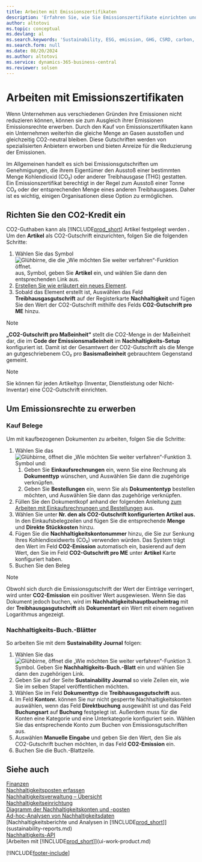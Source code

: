 ```yaml
---
title: Arbeiten mit Emissionszertifikaten
description: 'Erfahren Sie, wie Sie Emissionszertifikate einrichten und erwerben.'
author: altotovi
ms.topic: conceptual
ms.devlang: al
ms.search.keywords: 'Sustainability, ESG, emission, GHG, CSRD, carbon, credit, CO2'
ms.search.form: null
ms.date: 08/20/2024
ms.author: altotovi
ms.service: dynamics-365-business-central
ms.reviewer: solsen
---
```


# <a name="work-with-carbon-credit"></a>Arbeiten mit Emissionszertifikaten

Wenn Unternehmen aus verschiedenen Gründen ihre Emissionen nicht reduzieren können, können sie zum Ausgleich ihrer Emissionen Emissionsrechte erwerben. Durch den Kauf von Emissionszertifikaten kann ein Unternehmen weiterhin die gleiche Menge an Gasen ausstoßen und gleichzeitig CO2-neutral bleiben. Diese Gutschriften werden von spezialisierten Anbietern erworben und bieten Anreize für die Reduzierung der Emissionen.  

Im Allgemeinen handelt es sich bei Emissionsgutschriften um Genehmigungen, die ihrem Eigentümer den Ausstoß einer bestimmten Menge Kohlendioxid (CO₂) oder anderer Treibhausgase (THG) gestatten. Ein Emissionszertifikat berechtigt in der Regel zum Ausstoß einer Tonne CO₂ oder der entsprechenden Menge eines anderen Treibhausgases. Daher ist es wichtig, einigen Organisationen diese Option zu ermöglichen.  

## <a name="set-up-the-carbon-credit"></a>Richten Sie den CO2-Kredit ein

CO2-Guthaben kann als  [!INCLUDE[prod_short](includes/prod_short.md)] Artikel festgelegt werden **.** Um den **Artikel** als CO2-Gutschrift einzurichten, folgen Sie die folgenden Schritte:
  
1. Wählen Sie das Symbol ![Glühbirne, die die „Wie möchten Sie weiter verfahren“-Funktion öffnet.](media/ui-search/search_small.png "Wie möchten Sie weiter verfahren?") aus, Symbol, geben Sie **Artikel** ein, und wählen Sie dann den entsprechenden Link aus. 
2. [Erstellen Sie wie erläutert ein neues Element](inventory-how-register-new-items.md).   
3. Sobald das Element erstellt ist, Auswählen das Feld  **Treibhausgasgutschrift**  auf der Registerkarte  **Nachhaltigkeit**  und fügen Sie den Wert der CO2-Gutschrift mithilfe des Felds  **CO2-Gutschrift pro ME**  hinzu.

> [!NOTE]
> **„CO2-Gutschrift pro Maßeinheit“** stellt die CO2-Menge in der Maßeinheit dar, die im  **Code der Emissionsmaßeinheit** im  **Nachhaltigkeits-Setup** konfiguriert ist. Damit ist der Gesamtwert der CO2-Gutschrift als die Menge an gutgeschriebenem CO₂ pro  **Basismaßeinheit** gebrauchtem Gegenstand gemeint.  

> [!NOTE]
> Sie können für jeden Artikeltyp (Inventar, Dienstleistung oder Nicht-Inventar) eine CO2-Gutschrift einrichten.  

## <a name="to-purchase-carbon-credit"></a>Um Emissionsrechte zu erwerben

### <a name="purchase-documents"></a>Kauf Belege

Um mit kaufbezogenen Dokumenten zu arbeiten, folgen Sie die Schritte:

1. Wählen Sie das ![Glühbirne, öffnet die „Wie möchten Sie weiter verfahren“-Funktion 3.](media/ui-search/search_small.png "Wie möchten Sie weiter verfahren?") Symbol und:  
   1. Geben Sie  **Einkaufsrechnungen**  ein, wenn Sie eine Rechnung als  **Dokumenttyp** wünschen, und Auswählen Sie dann die zugehörige verknüpfen.  
   2. Geben Sie  **Bestellungen**  ein, wenn Sie als  **Dokumententyp** bestellen möchten, und Auswählen Sie dann das zugehörige verknüpfen.   
2. Füllen Sie den Dokumentkopf anhand der folgenden Anleitung  [zum Arbeiten mit Einkaufsrechnungen und Bestellungen](purchasing-how-record-purchases.md) aus. 
3. Wählen Sie unter  **Nr. den als CO2-Gutschrift konfigurierten Artikel aus.** In den Einkaufsbelegzeilen und fügen Sie die entsprechende  **Menge** und  **Direkte Stückkosten** hinzu. 
4. Fügen Sie die  **Nachhaltigkeitskontonummer**  hinzu, die Sie zur Senkung Ihres Kohlendioxidwerts (CO₂) verwenden würden. Das System trägt den Wert im Feld  **CO2-Emission**  automatisch ein, basierend auf dem Wert, den Sie im Feld  **CO2-Gutschrift pro ME**  unter  **Artikel** Karte konfiguriert haben.
5. Buchen Sie den Beleg

> [!NOTE]
> Obwohl sich durch die Emissionsgutschrift der Wert der Einträge verringert, wird unter  **CO2-Emission** ein positiver Wert ausgewiesen. Wenn Sie das Dokument jedoch buchen, wird im  **Nachhaltigkeitshauptbucheintrag**  mit der  **Treibhausgasgutschrift**  als  **Dokumentart** ein Wert mit einem negativen Logarithmus angezeigt.  

### <a name="sustainability-journals"></a>Nachhaltigkeits-Buch.-Blätter

So arbeiten Sie mit dem **Sustainability Journal** folgen:  

1. Wählen Sie das ![Glühbirne, öffnet die „Wie möchten Sie weiter verfahren“-Funktion 3.](media/ui-search/search_small.png "Sagen Sie mir, was Sie tun möchten") Symbol. Geben Sie **Nachhaltigkeits-Buch.-Blatt** ein und wählen Sie dann den zugehörigen Link. 
2. Geben Sie auf der Seite  **Sustainability Journal**  so viele Zeilen ein, wie Sie im selben Stapel veröffentlichen möchten.  
3. Wählen Sie im Feld  **Dokumenttyp**  die  **Treibhausgasgutschrift**  aus.    
4. Im Feld **Kontonr.** können Sie nur nicht gesperrte Nachhaltigkeitskonten auswählen, wenn das Feld **Direktbuchung** ausgewählt ist und das Feld **Buchungsart** auf **Buchung** festgelegt ist. Außerdem muss für die Konten eine Kategorie und eine Unterkategorie konfiguriert sein. Wählen Sie das entsprechende Konto zum Buchen von Emissionsgutschriften aus.
5. Auswählen **Manuelle Eingabe** und geben Sie den Wert, den Sie als CO2-Gutschrift buchen möchten, in das Feld **CO2-Emission**  ein.  
6. Buchen Sie die Buch.-Blattzeile.   

## <a name="see-also"></a>Siehe auch

[Finanzen](finance.md)    
[Nachhaltigkeitsposten erfassen](finance-sustainability-journal.md)    
[Nachhaltigkeitsverwaltung – Übersicht](finance-manage-sustainability.md)    
[Nachhaltigkeitseinrichtung](finance-sustainability-setup.md)   
[Diagramm der Nachhaltigkeitskonten und -posten](finance-sustainability-accounts-ledger.md)  
[Ad-hoc-Analysen von Nachhaltigkeitsdaten](ad-hoc-analysis-sustainability.md)    
[Nachhaltigkeitsberichte und Analysen in [!INCLUDE[prod_short](includes/prod_short.md)]](sustainability-reports.md)   
[Nachhaltigkeits-API](/dynamics365/business-central/dev-itpro/api-sustainability/sustainability-api?toc=/dynamics365/business-central/toc.json)    
[Arbeiten mit [!INCLUDE[prod_short](includes/prod_short.md)]](ui-work-product.md)    

[!INCLUDE[footer-include](includes/footer-banner.md)]
